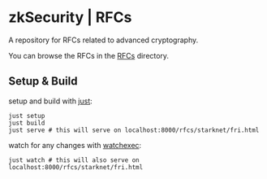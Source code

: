 # zkSecurity | RFCs

A repository for RFCs related to advanced cryptography.

You can browse the RFCs in the [RFCs](rfcs) directory.

## Setup & Build

setup and build with [just](https://github.com/casey/just):

```shell
just setup
just build
just serve # this will serve on localhost:8000/rfcs/starknet/fri.html
```

watch for any changes with [watchexec](https://github.com/watchexec/watchexec):

```shell
just watch # this will also serve on localhost:8000/rfcs/starknet/fri.html
```

